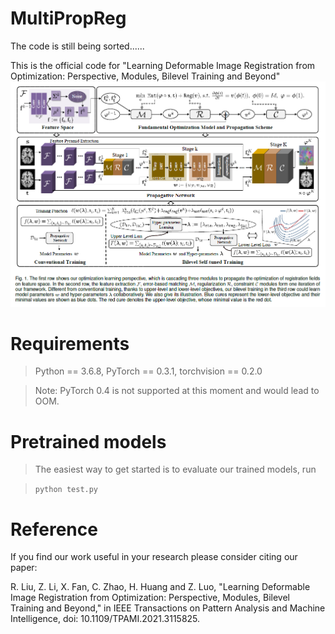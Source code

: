 # MultiPropReg

The code is still being sorted......

This is the official code for "Learning Deformable Image Registration from Optimization: Perspective, Modules, Bilevel Training and Beyond"
![Alt text](pipeline.png)


# Requirements

> Python == 3.6.8, PyTorch == 0.3.1, torchvision == 0.2.0  <br>

> Note: PyTorch 0.4 is not supported at this moment and would lead to OOM.  <br>


# Pretrained models

> The easiest way to get started is to evaluate our trained models, run

> <p> <code>python test.py</code> </p>


# Reference
If you find our work useful in your research please consider citing our paper:

R. Liu, Z. Li, X. Fan, C. Zhao, H. Huang and Z. Luo, "Learning Deformable Image Registration from Optimization: Perspective, Modules, Bilevel Training and Beyond," in IEEE Transactions on Pattern Analysis and Machine Intelligence, doi: 10.1109/TPAMI.2021.3115825.
